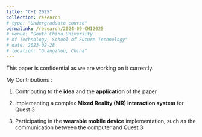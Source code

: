 ```yaml
---
title: "CHI 2025"
collection: research
# type: "Undergraduate course"
permalink: /research/2024-09-CHI2025
# venue: "South China University 
# of Technology, School of Future Technology"
# date: 2023-02-28
# location: "Guangzhou, China"
---
```

This paper is confidential as we are working on it currently.

My Contributions :
1.  Contributing to the **idea** and the **application** of the paper

2.  Implementing a complex **Mixed Reality (MR) Interaction system** for Quest 3

3.  Participating in the **wearable mobile device** implementation, such as the communication between the computer and
Quest 3

